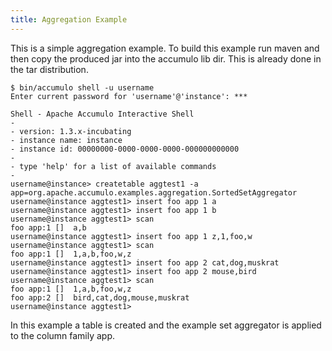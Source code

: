 ```yaml
---
title: Aggregation Example
---
```


This is a simple aggregation example.  To build this example run maven and then
copy the produced jar into the accumulo lib dir.  This is already done in the
tar distribution.

    $ bin/accumulo shell -u username
    Enter current password for 'username'@'instance': ***
    
    Shell - Apache Accumulo Interactive Shell
    - 
    - version: 1.3.x-incubating
    - instance name: instance
    - instance id: 00000000-0000-0000-0000-000000000000
    - 
    - type 'help' for a list of available commands
    - 
    username@instance> createtable aggtest1 -a app=org.apache.accumulo.examples.aggregation.SortedSetAggregator
    username@instance aggtest1> insert foo app 1 a
    username@instance aggtest1> insert foo app 1 b
    username@instance aggtest1> scan
    foo app:1 []  a,b
    username@instance aggtest1> insert foo app 1 z,1,foo,w
    username@instance aggtest1> scan
    foo app:1 []  1,a,b,foo,w,z
    username@instance aggtest1> insert foo app 2 cat,dog,muskrat
    username@instance aggtest1> insert foo app 2 mouse,bird
    username@instance aggtest1> scan
    foo app:1 []  1,a,b,foo,w,z
    foo app:2 []  bird,cat,dog,mouse,muskrat
    username@instance aggtest1> 

In this example a table is created and the example set aggregator is
applied to the column family app.
